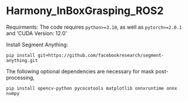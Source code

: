 # Harmony_InBoxGrasping_ROS2

Requirments:
The code requires `python>=3.10`, as well as `pytorch>=2.0.1` and 'CUDA Version: 12.0'



Install Segment Anything:
```
pip install git+https://github.com/facebookresearch/segment-anything.git
```

The following optional dependencies are necessary for mask post-processing, 

```
pip install opencv-python pycocotools matplotlib onnxruntime onnx numpy
```

